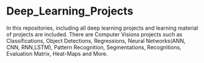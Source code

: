 # Deep_Learning_Projects
 In this repositories, including all deep learning projects and learning material of projects are included. There are Computer Visions projects such as Classifications, Object Detections, Regressions, Neural Networks(ANN, CNN, RNN,LSTM), Pattern Recognition, Segmentations, Recognitions, Evaluation Matrix, Heat-Maps and More.
